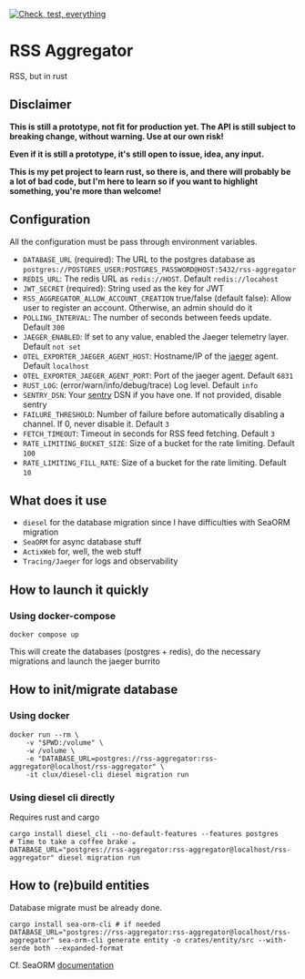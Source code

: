 [![Check, test, everything](https://github.com/fistons/rss-aggregator/actions/workflows/test.yml/badge.svg?branch=devel)](https://github.com/fistons/rss-aggregator/actions/workflows/test.yml)

# RSS Aggregator

RSS, but in rust

## Disclaimer

**This is still a prototype, not fit for production yet. The API is still subject to breaking change, without warning.
Use at our own risk!**

**Even if it is still a prototype, it's still open to issue, idea, any input.**

**This is my pet project to learn rust, so there is, and there will probably be a lot of bad code, but I'm here to learn
so if you want to highlight something, you're more than welcome!**

## Configuration

All the configuration must be pass through environment variables.

 * `DATABASE_URL` (required): The URL to the postgres database as `postgres://POSTGRES_USER:POSTGRES_PASSWORD@HOST:5432/rss-aggregator`
 * `REDIS_URL`: The redis URL as `redis://HOST`. Default `redis://locahost`
 * `JWT_SECRET` (required): String used as the key for JWT
 * `RSS_AGGREGATOR_ALLOW_ACCOUNT_CREATION` true/false (default false): Allow user to register an account. Otherwise, an admin should do it
 * `POLLING_INTERVAL`: The number of seconds between feeds update. Default `300`
 * `JAEGER_ENABLED`: If set to any value, enabled the Jaeger telemetry layer. Default `not set` 
 * `OTEL_EXPORTER_JAEGER_AGENT_HOST`: Hostname/IP of the [jaeger](https://www.jaegertracing.io/) agent. Default `localhost`
 * `OTEL_EXPORTER_JAEGER_AGENT_PORT`: Port of the jaeger agent. Default `6831`
 * `RUST_LOG`: (error/warn/info/debug/trace) Log level. Default `info`
 * `SENTRY_DSN`: Your [sentry](https://sentry.io/welcome/) DSN if you have one. If not provided, disable sentry
 * `FAILURE_THRESHOLD`: Number of failure before automatically disabling a channel. If 0, never disable it. Default `3` 
 * `FETCH_TIMEOUT`: Timeout in seconds for RSS feed fetching. Default `3`
 * `RATE_LIMITING_BUCKET_SIZE`: Size of a bucket for the rate limiting. Default `100`
 * `RATE_LIMITING_FILL_RATE`: Size of a bucket for the rate limiting. Default `10`

## What does it use

* `diesel` for the database migration since I have difficulties with SeaORM migration
* `SeaORM` for async database stuff
* `ActixWeb` for, well, the web stuff
* `Tracing/Jaeger` for logs and observability

## How to launch it quickly

### Using docker-compose

```shell
docker compose up
```

This will create the databases (postgres + redis), do the necessary migrations and launch the jaeger burrito

## How to init/migrate database

### Using docker

```shell
docker run --rm \
    -v "$PWD:/volume" \
    -w /volume \
    -e "DATABASE_URL=postgres://rss-aggregator:rss-aggregator@localhost/rss-aggregator" \
    -it clux/diesel-cli diesel migration run
```

### Using diesel cli directly

Requires rust and cargo 

```shell
cargo install diesel_cli --no-default-features --features postgres
# Time to take a coffee brake ☕
DATABASE_URL="postgres://rss-aggregator:rss-aggregator@localhost/rss-aggregator" diesel migration run
```

## How to (re)build entities

Database migrate must be already done.

```shell
cargo install sea-orm-cli # if needed
DATABASE_URL="postgres://rss-aggregator:rss-aggregator@localhost/rss-aggregator" sea-orm-cli generate entity -o crates/entity/src --with-serde both --expanded-format
```

Cf. SeaORM [documentation](https://www.sea-ql.org/SeaORM/docs/generate-entity/sea-orm-cli)
